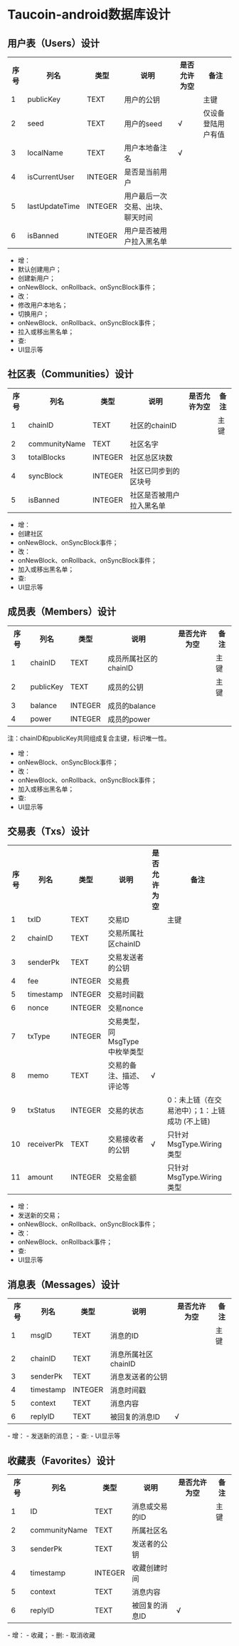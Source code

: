# Taucoin-android数据库设计

## 用户表（Users）设计
<table>
	<tr>
		<th>序号</th>
		<th>列名</th>
		<th>类型</th>
		<th>说明</th>
		<th>是否允许为空</th>
		<th>备注</th>
	</tr>
	<tr>
		<td>1</td>
		<td>publicKey</td>
		<td>TEXT</td>
		<td>用户的公钥</td>
		<td></td>
		<td>主键</td>
	</tr>
	<tr>
		<td>2</td>
		<td>seed</td>
		<td>TEXT</td>
		<td>用户的seed</td>
		<td>&radic;</td>
		<td>仅设备登陆用户有值</td>
	</tr>
	<tr>
		<td>3</td>
		<td>localName</td>
		<td>TEXT</td>
		<td>用户本地备注名</td>
		<td>&radic;</td>
		<td></td>
	</tr>
	<tr>
		<td>4</td>
		<td>isCurrentUser</td>
		<td>INTEGER</td>
		<td>是否是当前用户</td>
		<td></td>
		<td></td>
	</tr>
	<tr>
		<td>5</td>
		<td>lastUpdateTime</td>
		<td>INTEGER</td>
		<td>用户最后一次交易、出块、聊天时间</td>
		<td></td>
		<td></td>
	</tr>
	<tr>
		<td>6</td>
		<td>isBanned</td>
		<td>INTEGER</td>
		<td>用户是否被用户拉入黑名单</td>
		<td></td>
		<td></td>
	</tr>
</table>

- 增：
 - 默认创建用户；
 - 创建新用户；
 - onNewBlock、onRollback、onSyncBlock事件；
- 改：
 - 修改用户本地名；
 - 切换用户；
 - onNewBlock、onRollback、onSyncBlock事件；
 - 拉入或移出黑名单；
- 查:
 - UI显示等

## 社区表（Communities）设计
<table>
	<tr>
		<th>序号</th>
		<th>列名</th>
		<th>类型</th>
		<th>说明</th>
		<th>是否允许为空</th>
		<th>备注</th>
	</tr>
	<tr>
		<td>1</td>
		<td>chainID</td>
		<td>TEXT</td>
		<td>社区的chainID</td>
		<td></td>
		<td>主键</td>
	</tr>
	<tr>
		<td>2</td>
		<td>communityName</td>
		<td>TEXT</td>
		<td>社区名字</td>
		<td></td>
		<td></td>
	</tr>
	<tr>
		<td>3</td>
		<td>totalBlocks</td>
		<td>INTEGER</td>
		<td>社区总区块数</td>
		<td></td>
		<td></td>
	</tr>
	<tr>
		<td>4</td>
		<td>syncBlock</td>
		<td>INTEGER</td>
		<td>社区已同步到的区块号</td>
		<td></td>
		<td></td>
	</tr>
	<tr>
		<td>5</td>
		<td>isBanned</td>
		<td>INTEGER</td>
		<td>社区是否被用户拉入黑名单</td>
		<td></td>
		<td></td>
	</tr>
</table>

- 增：
 - 创建社区
 - onNewBlock、onSyncBlock事件；
- 改：
 - onNewBlock、onRollback、onSyncBlock事件；
 - 加入或移出黑名单；
- 查:
 - UI显示等

## 成员表（Members）设计
<table>
	<tr>
		<th>序号</th>
		<th>列名</th>
		<th>类型</th>
		<th>说明</th>
		<th>是否允许为空</th>
		<th>备注</th>
	</tr>
	<tr>
		<td>1</td>
		<td>chainID</td>
		<td>TEXT</td>
		<td>成员所属社区的chainID</td>
		<td></td>
		<td>主键</td>
	</tr>
	<tr>
		<td>2</td>
		<td>publicKey</td>
		<td>TEXT</td>
		<td>成员的公钥</td>
		<td></td>
		<td>主键</td>
	</tr>
	<tr>
		<td>3</td>
		<td>balance</td>
		<td>INTEGER</td>
		<td>成员的balance</td>
		<td></td>
		<td></td>
	</tr>
	<tr>
		<td>4</td>
		<td>power</td>
		<td>INTEGER</td>
		<td>成员的power</td>
		<td></td>
		<td></td>
	</tr>
</table>

注：chainID和publicKey共同组成复合主键，标识唯一性。

- 增：
 - onNewBlock、onSyncBlock事件；
- 改：
 - onNewBlock、onRollback、onSyncBlock事件；
 - 加入或移出黑名单；
- 查:
 - UI显示等

## 交易表（Txs）设计
<table>
	<tr>
		<th>序号</th>
		<th>列名</th>
		<th>类型</th>
		<th>说明</th>
		<th>是否允许为空</th>
		<th>备注</th>
	</tr>
	<tr>
		<td>1</td>
		<td>txID</td>
		<td>TEXT</td>
		<td>交易ID</td>
		<td></td>
		<td>主键</td>
	</tr>
	<tr>
		<td>2</td>
		<td>chainID</td>
		<td>TEXT</td>
		<td>交易所属社区chainID</td>
		<td></td>
		<td></td>
	</tr>
	<tr>
		<td>3</td>
		<td>senderPk</td>
		<td>TEXT</td>
		<td>交易发送者的公钥</td>
		<td></td>
		<td></td>
	</tr>
	<tr>
		<td>4</td>
		<td>fee</td>
		<td>INTEGER</td>
		<td>交易费</td>
		<td></td>
		<td></td>
	</tr>
	<tr>
		<td>5</td>
		<td>timestamp</td>
		<td>INTEGER</td>
		<td>交易时间戳</td>
		<td></td>
		<td></td>
	</tr>
	<tr>
		<td>6</td>
		<td>nonce</td>
		<td>INTEGER</td>
		<td>交易nonce</td>
		<td></td>
		<td></td>
	</tr>
	<tr>
		<td>7</td>
		<td>txType</td>
		<td>INTEGER</td>
		<td>交易类型，同MsgType中枚举类型</td>
		<td></td>
		<td></td>
	</tr>
	<tr>
		<td>8</td>
		<td>memo</td>
		<td>TEXT</td>
		<td> 交易的备注、描述、评论等</td>
		<td>&radic;</td>
		<td></td>
	</tr>
	<tr>
		<td>9</td>
		<td>txStatus</td>
		<td>INTEGER</td>
		<td>交易的状态</td>
		<td></td>
		<td>0：未上链（在交易池中）；1：上链成功 (不上链)</td>
	</tr>
	<tr>
		<td>10</td>
		<td>receiverPk</td>
		<td>TEXT</td>
		<td>交易接收者的公钥</td>
		<td>&radic;</td>
		<td>只针对MsgType.Wiring类型</td>
	</tr>
	<tr>
		<td>11</td>
		<td>amount</td>
		<td>INTEGER</td>
		<td>交易金额</td>
		<td></td>
		<td>只针对MsgType.Wiring类型</td>
	</tr>
</table>

- 增：
 - 发送新的交易；
 - onNewBlock、onRollback、onSyncBlock事件；
- 改：
 - onNewBlock、onRollback事件；
- 查:
 - UI显示等


## 消息表（Messages）设计
<table>
	<tr>
		<th>序号</th>
		<th>列名</th>
		<th>类型</th>
		<th>说明</th>
		<th>是否允许为空</th>
		<th>备注</th>
	</tr>
	<tr>
		<td>1</td>
		<td>msgID</td>
		<td>TEXT</td>
		<td>消息的ID</td>
		<td></td>
		<td>主键</td>
	</tr>
	<tr>
		<td>2</td>
		<td>chainID</td>
		<td>TEXT</td>
		<td>消息所属社区chainID</td>
		<td></td>
		<td></td>
	</tr>
	<tr>
		<td>3</td>
		<td>senderPk</td>
		<td>TEXT</td>
		<td>消息发送者的公钥</td>
		<td></td>
		<td></td>
	</tr>
	<tr>
		<td>4</td>
		<td>timestamp</td>
		<td>INTEGER</td>
		<td>消息时间戳</td>
		<td></td>
		<td></td>
	</tr>
	<tr>
		<td>5</td>
		<td>context</td>
		<td>TEXT</td>
		<td>消息内容</td>
		<td></td>
		<td></td>
	</tr>
	<tr>
		<td>6</td>
		<td>replyID</td>
		<td>TEXT</td>
		<td>被回复的消息ID</td>
		<td>&radic;</td>
		<td></td>
	</tr>
</table>
- 增：
 - 发送新的消息；
- 查:
 - UI显示等

 
 ## 收藏表（Favorites）设计
<table>
	<tr>
		<th>序号</th>
		<th>列名</th>
		<th>类型</th>
		<th>说明</th>
		<th>是否允许为空</th>
		<th>备注</th>
	</tr>
	<tr>
		<td>1</td>
		<td>ID</td>
		<td>TEXT</td>
		<td>消息或交易的ID</td>
		<td></td>
		<td>主键</td>
	</tr>
	<tr>
		<td>2</td>
		<td>communityName</td>
		<td>TEXT</td>
		<td>所属社区名</td>
		<td></td>
		<td></td>
	</tr>
	<tr>
		<td>3</td>
		<td>senderPk</td>
		<td>TEXT</td>
		<td>发送者的公钥</td>
		<td></td>
		<td></td>
	</tr>
	<tr>
		<td>4</td>
		<td>timestamp</td>
		<td>INTEGER</td>
		<td>收藏创建时间</td>
		<td></td>
		<td></td>
	</tr>
	<tr>
		<td>5</td>
		<td>context</td>
		<td>TEXT</td>
		<td>消息内容</td>
		<td></td>
		<td></td>
	</tr>
	<tr>
		<td>6</td>
		<td>replyID</td>
		<td>TEXT</td>
		<td>被回复的消息ID</td>
		<td>&radic;</td>
		<td></td>
	</tr>
</table>
- 增：
 - 收藏；
- 删:
 - 取消收藏
